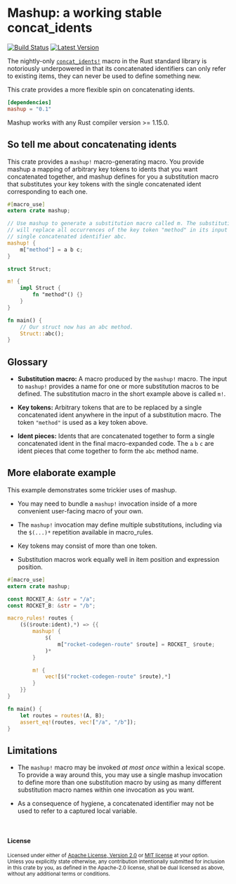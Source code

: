 Mashup: a working stable concat\_idents
=======================================

[![Build Status](https://api.travis-ci.org/dtolnay/mashup.svg?branch=master)](https://travis-ci.org/dtolnay/mashup)
[![Latest Version](https://img.shields.io/crates/v/mashup.svg)](https://crates.io/crates/mashup)

The nightly-only [`concat_idents!`] macro in the Rust standard library is
notoriously underpowered in that its concatenated identifiers can only refer to
existing items, they can never be used to define something new.

[`concat_idents!`]: https://doc.rust-lang.org/std/macro.concat_idents.html

This crate provides a more flexible spin on concatenating idents.

```toml
[dependencies]
mashup = "0.1"
```

Mashup works with any Rust compiler version >= 1.15.0.

## So tell me about concatenating idents

This crate provides a `mashup!` macro-generating macro. You provide mashup a
mapping of arbitrary key tokens to idents that you want concatenated together,
and mashup defines for you a substitution macro that substitutes your key tokens
with the single concatenated ident corresponding to each one.

```rust
#[macro_use]
extern crate mashup;

// Use mashup to generate a substitution macro called m. The substitution macro
// will replace all occurrences of the key token "method" in its input with the
// single concatenated identifier abc.
mashup! {
    m["method"] = a b c;
}

struct Struct;

m! {
    impl Struct {
        fn "method"() {}
    }
}

fn main() {
    // Our struct now has an abc method.
    Struct::abc();
}
```

## Glossary

- **Substitution macro:** A macro produced by the `mashup!` macro. The input to
  `mashup!` provides a name for one or more substitution macros to be defined.
  The substitution macro in the short example above is called `m!`.

- **Key tokens:** Arbitrary tokens that are to be replaced by a single
  concatenated ident anywhere in the input of a substitution macro. The token
  `"method"` is used as a key token above.

- **Ident pieces:** Idents that are concatenated together to form a single
  concatenated ident in the final macro-expanded code. The `a` `b` `c` are ident
  pieces that come together to form the `abc` method name.

## More elaborate example

This example demonstrates some trickier uses of mashup.

- You may need to bundle a `mashup!` invocation inside of a more convenient
  user-facing macro of your own.

- The `mashup!` invocation may define multiple substitutions, including via the
  `$(...)*` repetition available in macro\_rules.

- Key tokens may consist of more than one token.

- Substitution macros work equally well in item position and expression
  position.

```rust
#[macro_use]
extern crate mashup;

const ROCKET_A: &str = "/a";
const ROCKET_B: &str = "/b";

macro_rules! routes {
    ($($route:ident),*) => {{
        mashup! {
            $(
                m["rocket-codegen-route" $route] = ROCKET_ $route;
            )*
        }

        m! {
            vec![$("rocket-codegen-route" $route),*]
        }
    }}
}

fn main() {
    let routes = routes!(A, B);
    assert_eq!(routes, vec!["/a", "/b"]);
}
```

## Limitations

- The `mashup!` macro may be invoked *at most once* within a lexical scope. To
  provide a way around this, you may use a single mashup invocation to define
  more than one substitution macro by using as many different substitution macro
  names within one invocation as you want.

- As a consequence of hygiene, a concatenated identifier may not be used to
  refer to a captured local variable.

<br>

#### License

<sup>
Licensed under either of <a href="LICENSE-APACHE">Apache License, Version
2.0</a> or <a href="LICENSE-MIT">MIT license</a> at your option.
</sup>

<br>

<sub>
Unless you explicitly state otherwise, any contribution intentionally submitted
for inclusion in this crate by you, as defined in the Apache-2.0 license, shall
be dual licensed as above, without any additional terms or conditions.
</sub>
